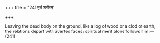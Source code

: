 +++
title = "241 मृतं शरीरम्"

+++

Leaving the dead body on the ground, like a log of wood or a clod of earth, the relations depart with averted faces; spiritual merit alone follows him.—(241)